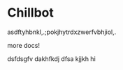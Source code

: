 # Chillbot
asdftyhbnkl,.;pokjhytrdxzwerfvbhjiol,.






more docs!


dsfdsgfv
dakhfkdj
dfsa
kjjkh
hi
